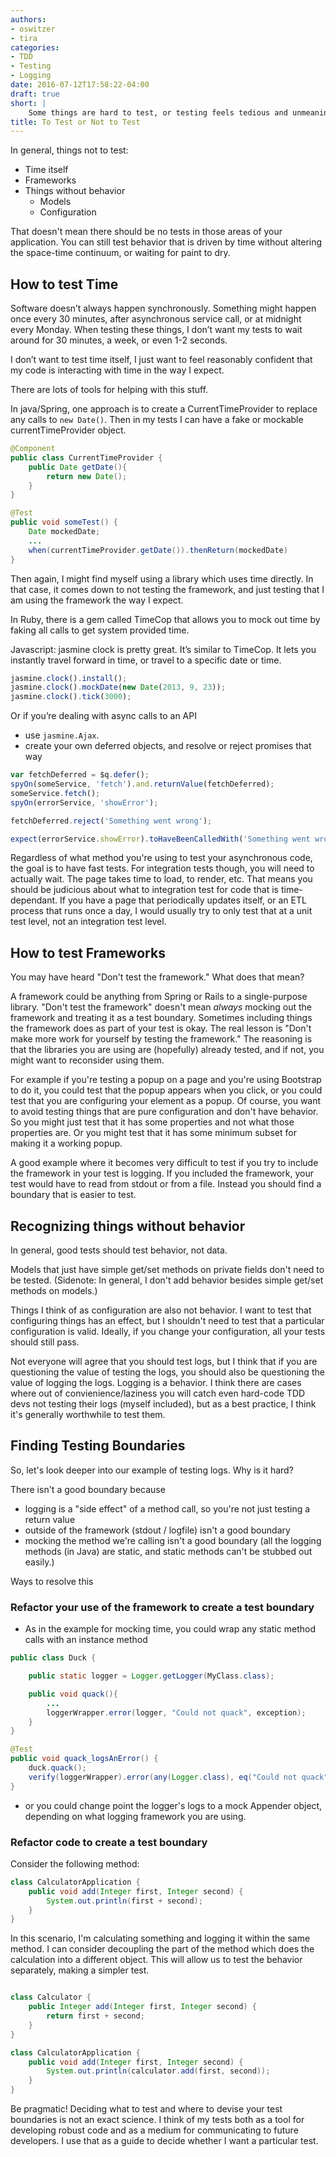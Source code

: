 ```yaml
---
authors:
- oswitzer
- tira
categories:
- TDD
- Testing
- Logging
date: 2016-07-12T17:58:22-04:00
draft: true
short: |
    Some things are hard to test, or testing feels tedious and unmeaningful. You start to question whether you should be testing them. Sometimes you're right! This is a guide to help you figure out where the testing ends.
title: To Test or Not to Test
---
```


In general, things not to test:

- Time itself
- Frameworks
- Things without behavior
	- Models
	- Configuration

That doesn't mean there should be no tests in those areas of your application. You can still test behavior that is driven by time without altering the space-time continuum, or waiting for paint to dry.

## How to test Time

Software doesn’t always happen synchronously. Something might happen once every 30 minutes, after asynchronous service call, or at midnight every Monday. When testing these things, I don’t want my tests to wait around for 30 minutes, a week, or even 1-2 seconds.

I don’t want to test time itself, I just want to feel reasonably confident that my code is interacting with time in the way I expect.

There are lots of tools for helping with this stuff.

In java/Spring, one approach is to create a CurrentTimeProvider to replace any calls to `new Date()`. Then in my tests I can have a fake or mockable currentTimeProvider object.

~~~java
@Component
public class CurrentTimeProvider {
	public Date getDate(){
		return new Date();
	}
}

@Test
public void someTest() {
	Date mockedDate;
	...
	when(currentTimeProvider.getDate()).thenReturn(mockedDate)
}
~~~
Then again, I might find myself using a library which uses time directly. In that case, it comes down to not testing the framework, and just testing that I am using the framework the way I expect.

In Ruby, there is a gem called TimeCop that allows you to mock out time by faking all calls to get system provided time.

Javascript: jasmine clock is pretty great. It’s similar to TimeCop. It lets you instantly travel forward in time, or travel to a specific date or time.

~~~javascript
jasmine.clock().install();
jasmine.clock().mockDate(new Date(2013, 9, 23));
jasmine.clock().tick(3000);
~~~
Or if you’re dealing with async calls to an API
- use `jasmine.Ajax`.
- create your own deferred objects, and resolve or reject promises that way
~~~javascript
var fetchDeferred = $q.defer();
spyOn(someService, 'fetch').and.returnValue(fetchDeferred);
someService.fetch();
spyOn(errorService, 'showError');

fetchDeferred.reject('Something went wrong');

expect(errorService.showError).toHaveBeenCalledWith('Something went wrong');
~~~

Regardless of what method you're using to test your asynchronous code, the goal is to have fast tests.
For integration tests though, you will need to actually wait. The page takes time to load, to render, etc. That means you should be judicious about what to integration test for code that is time-dependant.
If you have a page that periodically updates itself, or an ETL process that runs once a day, I would usually try to only test that at a unit test level, not an integration test level.

## How to test Frameworks

You may have heard "Don't test the framework." What does that mean?

A framework could be anything from Spring or Rails to a single-purpose library. "Don't test the framework" doesn't mean *always* mocking out the framework and treating it as a test boundary.
Sometimes including things the framework does as part of your test is okay. The real lesson is "Don't make more work for yourself by testing the framework."
The reasoning is that the libraries you are using are (hopefully) already tested, and if not, you might want to reconsider using them.

For example if you're testing a popup on a page and you're using Bootstrap to do it, you could test that the popup appears when you click, or you could test that you are configuring your element as a popup.
Of course, you want to avoid testing things that are pure configuration and don't have behavior. So you might just test that it has some properties and not what those properties are. Or you might test that it has some minimum subset for making it a working popup.

A good example where it becomes very difficult to test if you try to include the framework in your test is logging. If you included the framework, your test would have to read from stdout or from a file. Instead you should find a boundary that is easier to test.

## Recognizing things without behavior

In general, good tests should test behavior, not data.

Models that just have simple get/set methods on private fields don't need to be tested. (Sidenote: In general, I don't add behavior besides simple get/set methods on models.)

Things I think of as configuration are also not behavior. I want to test that configuring things has an effect, but I shouldn't need to test that a particular configuration is valid. Ideally, if you change your configuration, all your tests should still pass.

Not everyone will agree that you should test logs, but I think that if you are questioning the value of testing the logs, you should also be questioning the value of logging the logs.
Logging is a behavior. I think there are cases where out of convienience/laziness you will catch even hard-code TDD devs not testing their logs (myself included), but as a best practice, I think it's generally worthwhile to test them.

## Finding Testing Boundaries

So, let's look deeper into our example of testing logs. Why is it hard?

There isn't a good boundary because
- logging is a "side effect" of a method call, so you're not just testing a return value
- outside of the framework (stdout / logfile) isn't a good boundary
- mocking the method we're calling isn't a good boundary (all the logging methods (in Java) are static, and static methods can't be stubbed out easily.)

Ways to resolve this

### Refactor your use of the framework to create a test boundary
- As in the example for mocking time, you could wrap any static method calls with an instance method

~~~java
public class Duck {

    public static logger = Logger.getLogger(MyClass.class);

    public void quack(){
        ...
        loggerWrapper.error(logger, "Could not quack", exception);
    }
}

@Test
public void quack_logsAnError() {
    duck.quack();
    verify(loggerWrapper).error(any(Logger.class), eq("Could not quack"), any(Exception.class));
}
~~~

- or you could change point the logger's logs to a mock Appender object, depending on what logging framework you are using.

### Refactor code to create a test boundary

Consider the following method:

~~~java
class CalculatorApplication {
    public void add(Integer first, Integer second) {
        System.out.println(first + second);
    }
}

~~~

In this scenario, I'm calculating something and logging it within the same method.  I can consider decoupling the part of the method which does the calculation into a different object. This will allow us to test the behavior separately, making a simpler test.

~~~java

class Calculator {
    public Integer add(Integer first, Integer second) {
        return first + second;
    }
}

class CalculatorApplication {
    public void add(Integer first, Integer second) {
        System.out.println(calculator.add(first, second));
    }
}

~~~

Be pragmatic!
Deciding what to test and where to devise your test boundaries is not an exact science. I think of my tests both as a tool for developing robust code and as a medium for communicating to future developers. I use that as a guide to decide whether I want a particular test.
